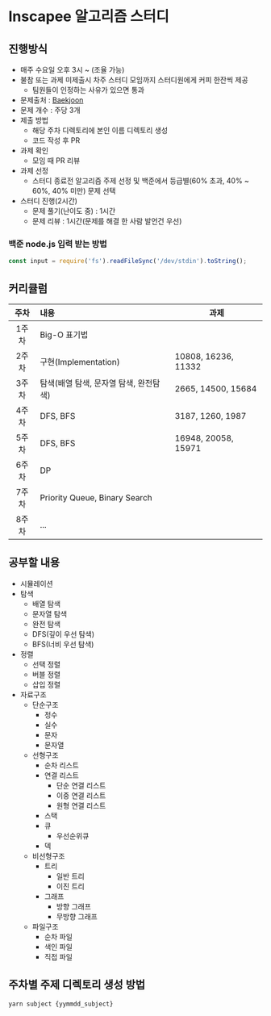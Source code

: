 # Inscapee 알고리즘 스터디

## 진행방식

- 매주 수요일 오후 3시 ~ (조율 가능)
- 불참 또는 과제 미제출시 차주 스터디 모임까지 스터디원에게 커피 한잔씩 제공
  - 팀원들이 인정하는 사유가 있으면 통과
- 문제출처 : [Baekjoon](https://www.acmicpc.net/)
- 문제 개수 : 주당 3개
- 제출 방법
  - 해당 주차 디렉토리에 본인 이름 디렉토리 생성
  - 코드 작성 후 PR
- 과제 확인
  - 모임 때 PR 리뷰
- 과제 선정
  - 스터디 종료전 알고리즘 주제 선정 및 백준에서 등급별(60% 초과, 40% ~ 60%, 40% 미만) 문제 선택
- 스터디 진행(2시간)
  - 문제 풀기(난이도 중) : 1시간
  - 문제 리뷰 : 1시간(문제를 해결 한 사람 발언건 우선)

### 백준 node.js 입력 받는 방법
```javascript
const input = require('fs').readFileSync('/dev/stdin').toString();
```

## 커리큘럼

| 주차  | 내용                                                   | 과제 |
| :---: | :----------------------------------------------------- | - |
| 1주차 | Big-O 표기법        | |
| 2주차 | 구현(Implementation) | 10808, 16236, 11332|
| 3주차 | 탐색(배열 탐색, 문자열 탐색, 완전탐색) | 2665, 14500, 15684 |
| 4주차 | DFS, BFS | 3187, 1260, 1987 |
| 5주차 | DFS, BFS | 16948, 20058, 15971 | 
| 6주차 | DP |  |
| 7주차 | Priority Queue, Binary Search                          | |
| 8주차 | ...                                                    | |

## 공부할 내용

- 시뮬레이션
- 탐색
  - 배열 탐색
  - 문자열 탐색
  - 완전 탐색
  - DFS(깊이 우선 탐색)
  - BFS(너비 우선 탐색)
- 정렬
  - 선택 정렬
  - 버블 정렬
  - 삽입 정렬
- 자료구조
  - 단순구조
    - 정수
    - 실수
    - 문자
    - 문자열
  - 선형구조
    - 순차 리스트
    - 연결 리스트
      - 단순 연결 리스트
      - 이중 연결 리스트
      - 원형 연결 리스트
    - 스택
    - 큐
      - 우선순위큐
    - 덱
  - 비선형구조
    - 트리
      - 일반 트리
      - 이진 트리
    - 그래프
      - 방향 그래프
      - 무방향 그래프
  - 파일구조
    - 순차 파일
    - 색인 파일
    - 직접 파일

## 주차별 주제 디렉토리 생성 방법

```
yarn subject {yymmdd_subject}
```
